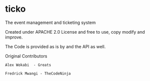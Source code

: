 # ticko
The event management and ticketing system

Created under APACHE 2.0 License and free to use, copy modify and improve.

The Code is provided as is by and the API as well.


Original Contributors

`Alex Wokabi  - Greats`

`Fredrick Mwangi - TheCodeNinja`